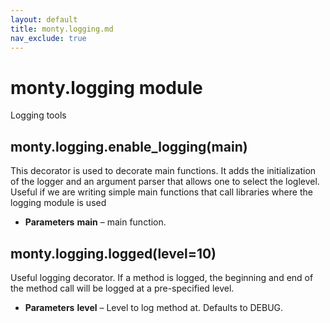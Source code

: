 ```yaml
---
layout: default
title: monty.logging.md
nav_exclude: true
---
```


# monty.logging module

Logging tools

## monty.logging.enable_logging(main)

This decorator is used to decorate main functions.
It adds the initialization of the logger and an argument parser that allows
one to select the loglevel.
Useful if we are writing simple main functions that call libraries where
the logging module is used


* **Parameters**
**main** – main function.

## monty.logging.logged(level=10)

Useful logging decorator. If a method is logged, the beginning and end of
the method call will be logged at a pre-specified level.


* **Parameters**
**level** – Level to log method at. Defaults to DEBUG.